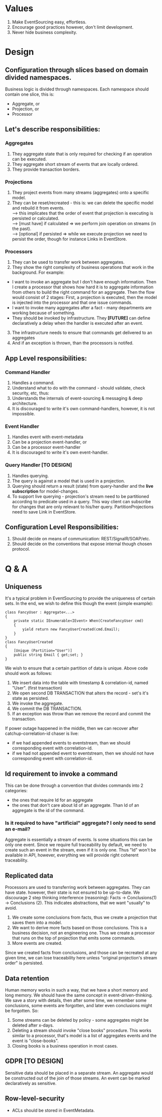 ﻿# Values

1. Make EventSourcing easy, effortless. 
2. Encourage good practices however, don't limit development.
3. Never hide business complexity. 

# Design
## Configuration through slices based on domain divided namespaces.

Business logic is divided through namespaces. Each namespace should contain one slice, this is:
* Aggregate, or
* Projection, or
* Processor

## Let's describe responsibilities:
### Aggregates
1) They aggregate state that is only required for checking if an operation can be executed.
2) They aggregate short stream of events that are locally ordered.
3) They provide transaction borders.

### Projections
1) They project events from many streams (aggregates) onto a specific model.
2) They can be reset/recreated - this is: we can delete the specific model and rebuild it from events. <br/>
--> this implicates that the order of event that projection is executing is persisted or calculated. <br/>
--> [must have] if calculated => we perform join operation on streams (in the past). <br/>
--> [optional] if persisted => while we execute projection we need to persist the order, though for instance Links in EventStore.

### Processors
1) They can be used to transfer work between aggregates. 
2) They show the right complexity of business operations that work in the background. For example: 
* I want to invoke an aggregate but I don't have enough information. Then I create a processor that shows how hard it is to aggregate information from others to build the right command for an aggregate. Then the flow would consist of 2 stages: First, a projection is executed, then the model is injected into the processor and that one issue commands.
* I want to invoke many aggregates after a fact - many departments are working because of something. 
* They should be invoked by infrastructure. They **[FUTURE]** can define declaratively a delay when the handler is executed after an event.
3) The infrastructure needs to ensure that commands get delivered to an aggregates
4) And if an exception is thrown, than the processors is notifed.

## App Level responsibilities:
### Command Handler
1) Handles a command. 
2) Understand what to do with the command - should validate, check security, etc, thus:
3) Understands the internals of event-sourcing & messaging & deep architecture.
4) It is discouraged to write it's own command-handlers, however, it is not impossible. 

### Event Handler 
1) Handles event with event-metadata
2) Can be a projection event-handler, or
3) Can be a processor event-handler
4) It is discouraged to write it's own event-handler.

### Query Handler [**TO DESIGN**]
1) Handles querying.
2) The query is against a model that is used in a projection.
3) Querying should return a result (state) from query-handler and the **live subscription** for model-changes. 
4) To support live querying - projection's stream need to be partitioned according to predicate used in a query. This way client can subscribe for changes that are only relevant to his/her query. PartitionProjections need to save Link in EventStore.

## Configuration Level Responsibilities:
1) Should decide on means of communication: REST/SignalR/SOAP/etc.
2) Should decide on the conventions that expose internal though chosen protocol.

# Q & A
## Uniqueness 
It's a typical problem in EventSourcing to provide the uniqueness of certain sets. In the end, we wish to define this though the event (simple example):

```
class FancyUser : Aggregate<...>
{
    private static IEnumerable<IEvent> When(CreateFancyUser cmd)
    {
        yield return new FancyUserCreated(cmd.Email);
    }
}
class FancyUserCreated 
{
    [Unique (Partition="User")]
    public string Email { get;set; }
}
```

We wish to ensure that a certain partition of data is unique. Above code should work as follows:

1. We insert data into the table with timestamp & correlation-id, named "User". (first transaction)
2. We open second DB TRANSACTION that alters the record - set's it's state as persisted. 
3. We invoke the aggregate.
4. We commit the DB TRANSACTION.
5. If an exception was throw than we remove the record and commit the transaction.

If power outage happened in the middle, then we can recover after catchup-correlation-id chaser is live:
* if we had appended events to eventstream, than we should corresponding event with correlation-id.
* if we had not appended event to eventstream, then we should not have corresponding event with correlation-id.


## Id requirement to invoke a command
This can be done through a convention that divides commands into 2 categories:
* the ones that require Id for an aggregate
* the ones that don't care about Id of an aggregate. Than Id of an aggregate is the id of the command.

### Is it required to have "artificial" aggregate? I only need to send an e-mail?
Aggregate is essentially a stream of events. Is some situations this can be only one event. Since we require full traceability by default, we need to create such an event in the stream, even if it is only one. Thus "Id" won't be available in API, however, everything we will provide right coherent traceability.

## Replicated data
Processors are used to transferring work between aggregates. They can have state. however, their state is not ensured to be up-to-date.
We discourage 2 step thinking interference (reasoning): Facts -> Conclusions(1) -> Conclusions (2). This indicates abstractions, that we want "usually" to avoid.
1. We create some conclusions from facts, thus we create a projection that saves them into a model.
2. We want to derive more facts based on those conclusions. This is a business decision, not an engineering one. Thus we create a processor that runs on the top of projection that emits some commands. 
3. More events are created.

Since we created facts from conclusions, and those can be recreated at any given time, we can lose traceability here unless "original projection's stream order" is persisted.

## Data retention
Human memory works in such a way, that we have a short memory and long memory. We should have the same concept in event-driven-thinking.
We save a story with details, then after some time, we remember some conclusions, some events are forgotten, and later even conclusions might be forgotten. 
So:
1. Some streams can be deleted by policy - some aggregates might be deleted after x-days.
2. Deleting a stream should invoke "close books" procedure. This works similar to a processor, that's model is a list of aggregates events and the event is "close-books".
3. Closing books is a business operation in most cases.

## GDPR [TO DESIGN]
Sensitive data should be placed in a separate stream. An aggregate would be constructed out of the join of those streams. An event can be marked declaratively as sensitive.

## Row-level-security
* ACLs should be stored in EventMetadata. 
